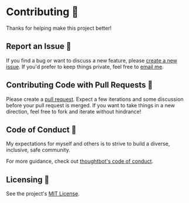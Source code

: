 # Contributing 👫

Thanks for helping make this project better!

## Report an Issue 🐛

If you find a bug or want to discuss a new feature, please [create a new issue](https://github.com/tatethurston/PACKAGE_NAME/issues). If you'd prefer to keep things private, feel free to [email me](mailto:tatethurston@gmail.com?subject=PACKAGE_NAME).

## Contributing Code with Pull Requests 🎁

Please create a [pull request](https://github.com/tatethurston/PACKAGE_NAME/pulls). Expect a few iterations and some discussion before your pull request is merged. If you want to take things in a new direction, feel free to fork and iterate without hindrance!

## Code of Conduct 🧐

My expectations for myself and others is to strive to build a diverse, inclusive, safe community.

For more guidance, check out [thoughtbot's code of conduct](https://thoughtbot.com/open-source-code-of-conduct).

## Licensing 📃

See the project's [MIT License](https://github.com/tatethurston/PACKAGE_NAME/blob/main/LICENSE).
